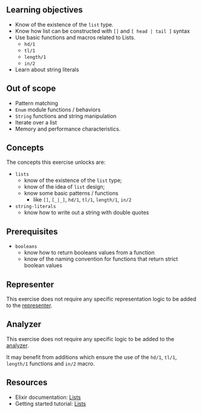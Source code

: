 ## Learning objectives

- Know of the existence of the `list` type.
- Know how list can be constructed with `[]` and `[ head | tail ]` syntax
- Use basic functions and macros related to Lists.
  - `hd/1`
  - `tl/1`
  - `length/1`
  - `in/2`
- Learn about string literals

## Out of scope

- Pattern matching
- `Enum` module functions / behaviors
- `String` functions and string manipulation
- Iterate over a list
- Memory and performance characteristics.

## Concepts

The concepts this exercise unlocks are:

- `lists`
  - know of the existence of the `list` type;
  - know of the idea of `list` design;
  - know some basic patterns / functions
    - like `[]`, `[_|_]`, `hd/1`, `tl/1`, `length/1`, `in/2`
- `string-literals`
  - know how to write out a string with double quotes

## Prerequisites

- `booleans`
  - know how to return booleans values from a function
  - know of the naming convention for functions that return strict boolean values

## Representer

This exercise does not require any specific representation logic to be added to the [representer][representer].

## Analyzer

This exercise does not require any specific logic to be added to the [analyzer][analyzer].

It may benefit from additions which ensure the use of the `hd/1`, `tl/1`, `length/1` functions and `in/2` macro.

## Resources

- Elixir documentation: [Lists][hexdocs-lists]
- Getting started tutorial: [Lists][getting-started-lists]

[analyzer]: https://github.com/exercism/csharp-analyzer
[representer]: https://github.com/exercism/csharp-representer
[hexdocs-lists]: https://hexdocs.pm/elixir/List.html
[getting-started-lists]: https://elixir-lang.org/getting-started/basic-types.html#linked-lists
